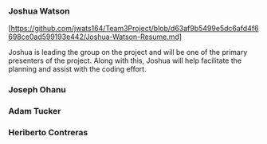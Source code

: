 ### Joshua Watson 
[https://github.com/jwats164/Team3Project/blob/d63af9b5499e5dc6afd4f6698ce0ad599193e442/Joshua-Watson-Resume.md]


Joshua is leading the group on the project and will be one of the primary presenters of the project. Along with this, Joshua will help facilitate the planning and assist with the coding effort.

### Joseph Ohanu

### Adam Tucker

### Heriberto Contreras 
